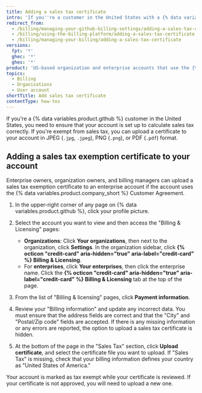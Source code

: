 ```yaml
---
title: Adding a sales tax certificate
intro: 'If you''re a customer in the United States with a {% data variables.product.github %} Customer Agreement and you''re exempt from sales tax, you can upload a certificate to ensure the correct sales tax amount is calculated.'
redirect_from:
  - /billing/managing-your-github-billing-settings/adding-a-sales-tax-certificate
  - /billing/using-the-billing-platform/adding-a-sales-tax-certificate
  - /billing/managing-your-billing/adding-a-sales-tax-certificate
versions:
  fpt: '*'
  ghec: '*'
  ghes: '*'
product: 'US-based organization and enterprise accounts that use the {% data variables.product.github %} Customer Agreement, see {% ifversion fpt or ghec %}[AUTOTITLE](/organizations/managing-organization-settings/upgrading-to-the-github-customer-agreement){% elsif ghes %}[AUTOTITLE](/enterprise-cloud@latest/organizations/managing-organization-settings/upgrading-to-the-github-customer-agreement) in the {% data variables.product.prodname_ghe_cloud %} docs{% endif %}'
topics:
  - Billing
  - Organizations
  - User account
shortTitle: Add sales tax certificate
contentType: how-tos
---
```


If you're a {% data variables.product.github %} customer in the United States, you need to ensure that your account is set up to calculate sales tax correctly. If you're exempt from sales tax, you can upload a certificate to your account in JPEG (`.jpg`, `.jpeg`), PNG (`.png`), or PDF (`.pdf`) format.

## Adding a sales tax exemption certificate to your account

Enterprise owners, organization owners, and billing managers can upload a sales tax exemption certificate to an enterprise account if the account uses the {% data variables.product.company_short %} Customer Agreement.

1. In the upper-right corner of any page on {% data variables.product.github %}, click your profile picture.

1. Select the account you want to view and then access the "Billing & Licensing" pages:

   * **Organizations**: Click **Your organizations**, then next to the organization, click **Settings**. In the organization sidebar, click **{% octicon "credit-card" aria-hidden="true" aria-label="credit-card" %} Billing & Licensing**.
   * For **enterprises**, click **Your enterprises**, then click the enterprise name. Click the **{% octicon "credit-card" aria-hidden="true" aria-label="credit-card" %} Billing & Licensing** tab at the top of the page.

1. From the list of "Billing & licensing" pages, click **Payment information**.
1. Review your "Billing information" and update any incorrect data. You must ensure that the address fields are correct and that the "City" and "Postal/Zip code" fields are accepted. If there is any missing information or any errors are reported, the option to upload a sales tax certificate is hidden.
1. At the bottom of the page in the "Sales Tax" section, click **Upload certificate**, and select the certificate file you want to upload. If "Sales Tax" is missing, check that your billing information defines your country as "United States of America."

Your account is marked as tax exempt while your certificate is reviewed. If your certificate is not approved, you will need to upload a new one.
